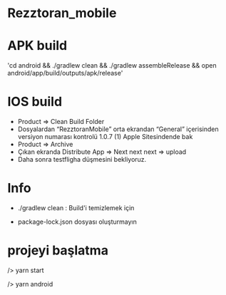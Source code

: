 # Rezztoran_mobile

# APK build
'cd android && ./gradlew clean && ./gradlew assembleRelease && open android/app/build/outputs/apk/release'

# IOS build
- Product => Clean Build Folder
- Dosyalardan “RezztoranMobile” orta ekrandan “General” içerisinden versiyon numarası kontrolü 1.0.7 (1) Apple Sitesindende bak
- Product => Archive
- Çıkan ekranda Distribute App => Next next next => upload
- Daha sonra testfligha düşmesini bekliyoruz.

# Info
  * ./gradlew clean : Build'i temizlemek için
 
  * package-lock.json dosyası oluşturmayın

# projeyi başlatma
  /> yarn start 
  
  /> yarn android
